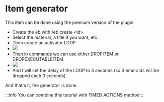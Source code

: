 # Item generator

This item can be done using the premium version of the plugin

* Create the eb with /eb create \<id>
* Select the material, a title if you want, etc
* Then create an activator LOOP
* ![](<../../..//static/img/image (257).png>)
* Then in commands we can use either DROPITEM or DROPEXECUTABLEITEM.
* ![](<../../..//static/img/image (161).png>)
* And I will set the delay of the LOOP to 3 seconds (so 3 emeralds will be dropped each 3 seconds)

And that's it, the generator is done.

:::info
You can combine this tutorial with TIMED ACTIONS method
:::

